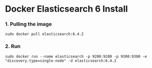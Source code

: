# Docker Elasticsearch 6 Install

### 1. Pulling the image
```
sudo docker pull elasticsearch:6.4.2
```

### 2. Run
```
sudo docker run --name elasticsearch -p 9200:9200 -p 9300:9300 -e "discovery.type=single-node" -d elasticsearch:6.4.2
````


